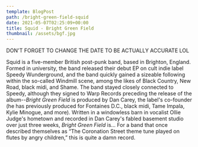 ```yaml
---
template: BlogPost
path: /bright-green-field-squid
date: 2021-05-07T02:25:09+00:00
title: Squid - Bright Green Field
thumbnail: /assets/bgf.jpg
---
```

DON'T FORGET TO CHANGE THE DATE TO BE ACTUALLY ACCURATE LOL
<br/>

Squid is a five-member British post-punk band, based in Brighton, England. Formed in university, the band released their debut EP on cult indie label Speedy Wunderground, and the band quickly gained a sizeable following within the so-called Windmill scene, among the likes of Black Country, New Road, black midi, and Shame. The band stayed closely connected to Speedy, although they signed to Warp Records preceding the release of the album--*Bright Green Field* is produced by Dan Carey, the label's co-founder (he has previously produced for Fontaines D.C., black midi, Tame Impala, Kylie Minogue, and more). Written in a windowless barn in vocalist Ollie Judge's hometown and recorded in Dan Carey's fabled basement studio over just three weeks, *Bright Green Field* is... For a band that once described themselves as “The Coronation Street theme tune played on flutes by angry children,” this is quite a damn record. 
